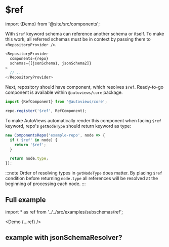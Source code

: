 # $ref

import {Demo} from '@site/src/components';

With `$ref` keyword schema can reference another schema or itself.
To make this work, all referred schemas must be in context by passing them to `<RepositoryProvider />`.

```js
<RepositoryProvider
  components={repo}
  schemas={[jsonSchema1, jsonSchema2]}
>
  // ...
</RepositoryProvider>
```

Next, repository should have component, which resolves `$ref`. Ready-to-go component is available within `@autoviews/core` package.

```js
import {RefComponent} from '@autoviews/core';

repo.register('$ref', RefComponent);
```

To make AutoViews automatically render this component when facing `$ref` keyword, repo's `getNodeType` should return keyword as type:

```js
new ComponentsRepo('example-repo', node => {
  if ('$ref' in node) {
    return '$ref';
  }

  return node.type;
});
```

:::note
Order of resolving types in `getNodeType` does matter. By placing `$ref` condition before returning `node.type` all references will be resolved at the beginning of processing each node.
:::

## Full example

import * as ref from '../../src/examples/subschemas/ref';

<Demo {...ref} />

## example with jsonSchemaResolver?
